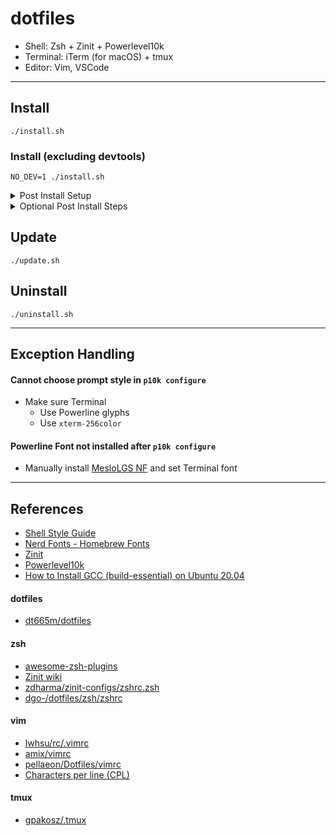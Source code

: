 # dotfiles
- Shell: Zsh + Zinit + Powerlevel10k
- Terminal: iTerm (for macOS) + tmux
- Editor: Vim, VSCode

---

## Install
```console
./install.sh
```

### Install (excluding devtools)
```console
NO_DEV=1 ./install.sh
```

<details>
<summary>Post Install Setup</summary>

- zsh use `p10k` theme
	- Open iTerm2 and type `p10k configure` to
		1. Download `MesloLGS NF`
		2. Configure prompt style

</details>

<details>
<summary>Optional Post Install Steps</summary>

1. iTerm2
	- If `zsh` is installed by Homebrew
		- Set Custom Shell to `/opt/homebrew/bin/zsh` on startup in iTerm2 settings
	- Use different [iTerm2-Color-Schemes](https://github.com/mbadolato/iTerm2-Color-Schemes)
		- Clone the repo, double-click the scheme to import
	- [Option + Left/Right Arrow Keys to move cursor by word](http://tgmerritt.github.io/jekyll/update/2015/06/23/option-arrow-in-iterm2.html)
		- Go to: `Preferences → Profiles → Keys → Key Mappings`
			- Keyboard Shortcut:
				- `⌥← (Option+Left Arrow)`
				- `⌥→ (Option+Right Arrow)`
			- Action: `Send Escape Sequence`
			- ESC+:
				- `b` for backward
				- `f` for forward
	- Configure Status Bar
		- Go to: `Preferences → Profiles → Session`
			- Enable status bar and configure

2. VSCode
	- [VSCode - Launching from the command line](https://code.visualstudio.com/docs/setup/mac#_launching-from-the-command-line) to add `code` command to terminals

</details>

## Update
```console
./update.sh
```

## Uninstall
```console
./uninstall.sh
```

---

## Exception Handling

#### Cannot choose prompt style in `p10k configure`
- Make sure Terminal
	- Use Powerline glyphs
	- Use `xterm-256color`

#### Powerline Font not installed after `p10k configure`
- Manually install [MesloLGS NF](https://github.com/romkatv/powerlevel10k#manual-font-installation) and set Terminal font

---

## References
- [Shell Style Guide](https://google.github.io/styleguide/shellguide.html)
- [Nerd Fonts - Homebrew Fonts](https://github.com/ryanoasis/nerd-fonts#option-4-homebrew-fonts)
- [Zinit](https://github.com/zdharma-continuum/zinit)
- [Powerlevel10k](https://github.com/romkatv/powerlevel10k)
- [How to Install GCC (build-essential) on Ubuntu 20.04](https://linuxize.com/post/how-to-install-gcc-on-ubuntu-20-04/)

#### dotfiles
- [dt665m/dotfiles](https://github.com/dt665m/dotfiles)

#### zsh
- [awesome-zsh-plugins](https://github.com/unixorn/awesome-zsh-plugins)
- [Zinit wiki](https://zdharma-continuum.github.io/zinit/wiki/)
- [zdharma/zinit-configs/zshrc.zsh](https://github.com/zdharma-continuum/zinit-configs/blob/master/psprint/zshrc.zsh)
- [dgo-/dotfiles/zsh/zshrc](https://github.com/dgo-/dotfiles/blob/master/zsh/zshrc)

#### vim
- [lwhsu/rc/.vimrc](https://github.com/lwhsu/rc/blob/master/.vimrc)
- [amix/vimrc](https://github.com/amix/vimrc)
- [pellaeon/Dotfiles/vimrc](https://github.com/pellaeon/Dotfiles/blob/master/vimrc)
- [Characters per line (CPL)](https://en.wikipedia.org/wiki/Characters_per_line)

#### tmux
- [gpakosz/.tmux](https://github.com/gpakosz/.tmux)